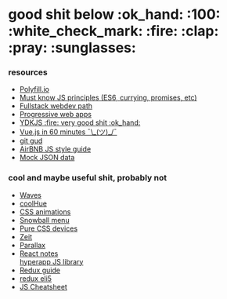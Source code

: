 <h1>good shit below :ok_hand: :100: :white_check_mark: :fire: :clap: :pray: :sunglasses:</h1>

<h3>resources</h3>
<ul>
  <li>
    <a href="https://polyfill.io/v2/docs/">Polyfill.io</a>
  </li>
  <li>
    <a href="https://www.reddit.com/r/webdev/comments/6z359o/must_know_js_principles/?st=J7EG3TA1&sh=5c13e495">Must know JS principles (ES6, currying, promises, etc)</a>
  </li>
  <li>
    <a href="https://github.com/shovanch/fullstack-webdev-path">Fullstack webdev path</a>
  </li>
  <li>
    <a href="https://clockwise.software/blog/progressive-web-apps-the-new-word-in-user-engagement/">Progressive web apps</a>
  </li>
  <li>
    <a href="https://github.com/getify/You-Dont-Know-JS">YDKJS :fire: very good shit :ok_hand:</a>
  </li>
  <li>
    <a href="https://www.youtube.com/watch?v=z6hQqgvGI4Y">Vue.js in 60 minutes ¯\_(ツ)_/¯</a>
  </li>
  <li>
    <a href="http://rogerdudler.github.io/git-guide/">git gud</a>
  </li>
  <li>
    <a href="https://github.com/airbnb/javascript/blob/master/README.md">AirBNB JS style guide</a>
  </li>
  <li>
    <a href="https://jsonplaceholder.typicode.com/">Mock JSON data</a>
  </li>  
</ul>
<h3>cool and maybe useful shit, probably not</h3>
<ul>
    <li>
        <a href="https://codepen.io/rstacruz/pen/oxJqNv">Waves</a>
    </li>
    <li>
        <a href="https://webkul.github.io/coolhue/">coolHue</a>
    </li>
    <li>
        <a href="https://daneden.github.io/animate.css/">CSS animations</a>
    </li>
    <li>
        <a href="https://codepen.io/virgilpana/pen/NPzodr">Snowball menu</a>
    </li>
    <li>
        <a href="https://codepen.io/TrevorEyre/full/dvNwqG/">Pure CSS devices</a>
    </li>
    <li>
        <a href="https://zeit.co/">Zeit</a>
    </li>
    <li>
      <a href="https://github.com/dixonandmoe/rellax">Parallax</a>
    </li>
    <li>
      <a href="https://docs.google.com/document/d/18fHKCk9fh7_VhKTzDLObNKoTJrzYoIXHfy1_gKj78LY/edit">React notes</a>
    </li
    <li>
      <a href="https://github.com//hyperapp/hyperapp">hyperapp JS library</a>
    </li>
        <li>
      <a href="https://hackernoon.com/a-guide-to-tdd-a-react-redux-todolist-app-part-1-b8a200bb7091">Redux guide</a>
    </li>
    <li>
      <a href="https://www.reddit.com/r/webdev/comments/5h7j6w/reactredux_how_best_to_understand/day443o/?sh=597d4f4b&st=J7S4S4J9">redux eli5</a>
      </li>
      <li>
      <a href="https://github.com/raunofreiberg/modern-js-cheatsheet">JS Cheatsheet</a>
      </li>
</ul>
